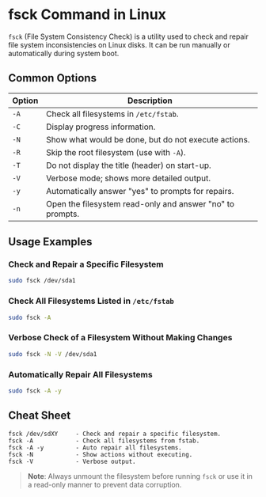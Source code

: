 # fsck Command in Linux

`fsck` (File System Consistency Check) is a utility used to check and repair file system inconsistencies on Linux disks. It can be run manually or automatically during system boot.

## Common Options

| Option          | Description                                                |
|-----------------|------------------------------------------------------------|
| `-A`            | Check all filesystems in `/etc/fstab`.                     |
| `-C`            | Display progress information.                              |
| `-N`            | Show what would be done, but do not execute actions.       |
| `-R`            | Skip the root filesystem (use with `-A`).                  |
| `-T`            | Do not display the title (header) on start-up.             |
| `-V`            | Verbose mode; shows more detailed output.                  |
| `-y`            | Automatically answer "yes" to prompts for repairs.         |
| `-n`            | Open the filesystem read-only and answer "no" to prompts.  |

## Usage Examples

### Check and Repair a Specific Filesystem
```bash
sudo fsck /dev/sda1
```

### Check All Filesystems Listed in `/etc/fstab`
```bash
sudo fsck -A
```

### Verbose Check of a Filesystem Without Making Changes
```bash
sudo fsck -N -V /dev/sda1
```

### Automatically Repair All Filesystems
```bash
sudo fsck -A -y
```

## Cheat Sheet

```plaintext
fsck /dev/sdXY     - Check and repair a specific filesystem.
fsck -A            - Check all filesystems from fstab.
fsck -A -y         - Auto repair all filesystems.
fsck -N            - Show actions without executing.
fsck -V            - Verbose output.
```

> **Note**: Always unmount the filesystem before running `fsck` or use it in a read-only manner to prevent data corruption.
